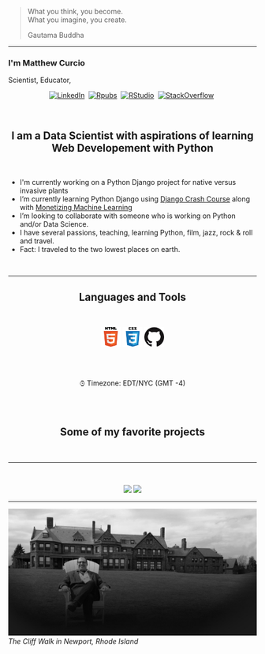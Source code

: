 
> What you think, you become.  
> What you imagine, you create.  
>  
> Gautama Buddha   

---

### I'm Matthew Curcio
Scientist, Educator, 

<p align="center">
<a href="https://www.linkedin.com/in/mattcurcio"><img src="https://img.shields.io/badge/linkedin-%230077B5.svg?&style=plastic&logo=linkedin&logoColor=white" alt="LinkedIn" /></a>&nbsp;
<a href="https://rpubs.com/oaxacamatt"><img src="https://img.shields.io/badge/R-276DC3.svg?style=plastic&logo=R&logoColor=white" alt="Rpubs" /></a>&nbsp;
<a href="https://dev.to/mccurcio"><img src="https://img.shields.io/badge/RStudio-75AADB.svg?style=plastic&logo=RStudio&logoColor=white" alt="RStudio" /></a>&nbsp; 
<a href="https://stackoverflow.com/users/851043/oaxacamatt"><img src="https://img.shields.io/badge/Stack_Overflow-F58025.svg?style=plastic&logo=Stack_Overflow&logoColor=white" alt="StackOverflow" /></a>&nbsp;

</p>
<br />

<p>
  <h2 align="center"> I am a Data Scientist with aspirations of learning Web Developement with Python </h2>
</p>
<br />

- I'm currently working on a Python Django project for native versus invasive plants
- I’m currently learning Python Django using [Django Crash Course](https://www.roygreenfeld.com/products/django-crash-course) along with [Monetizing Machine
Learning](https://www.amazon.com/Monetizing-Machine-Learning-Applications-Serverless/dp/1484238729)
- I’m looking to collaborate with someone who is working on Python and/or Data Science.
- I have several passions, teaching, learning Python, film, jazz, rock & roll and travel.
- Fact: I traveled to the two lowest places on earth. 

<br />

---

<p>
<h2 align="center"> Languages and Tools</h2>
</p>
<br />

<p align="center">
  
<img alt="HTML5" width="40px" src="https://raw.githubusercontent.com/github/explore/80688e429a7d4ef2fca1e82350fe8e3517d3494d/topics/html/html.png" />

<img alt="CSS3" width="40px" src="https://raw.githubusercontent.com/github/explore/80688e429a7d4ef2fca1e82350fe8e3517d3494d/topics/css/css.png" />

<img alt="GitHub" width="40px" src="https://raw.githubusercontent.com/github/explore/78df643247d429f6cc873026c0622819ad797942/topics/github/github.png" />
</p>

<br />
<br />
<p align="center">
⌚︎ Timezone: EDT/NYC (GMT -4)
</p>

<br />
<br />

<h2 align="center">Some of my favorite projects</h2>
<br />

<p align="center">

</a>
</p>

---

<br />

<p align="center">
<img src="https://github-readme-stats.vercel.app/api?username=mccurcio&theme=radical&show_icons=true" />
<img src="https://github-readme-stats.vercel.app/api/top-langs/?username=mccurcio&layout=compact&theme=radical" />
</p>

---

![Matthew Curcio, PVD](https://github.com/mccurcio/mccurcio/blob/main/header-bg.jpg)
*The Cliff Walk in Newport, Rhode Island*

<!--
- 🔭 I’m currently working on ...
- 🌱 I’m currently learning ...
- 👯 I’m looking to collaborate on ...
- 🤔 I’m looking for help with ...
- 💬 Ask me about ...
- 📫 How to reach me: ...
- 😄 Pronouns: ...
- ⚡ Fun fact: ...
-->
